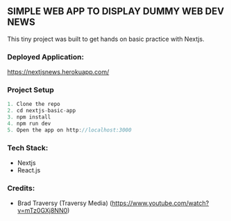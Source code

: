 ## SIMPLE WEB APP TO DISPLAY DUMMY WEB DEV NEWS

This tiny project was built to get hands on basic practice with Nextjs.

### Deployed Application:

https://nextjsnews.herokuapp.com/

### Project Setup

```javascript
1. Clone the repo
2. cd nextjs-basic-app
3. npm install
4. npm run dev
5. Open the app on http://localhost:3000
```

### Tech Stack:

- Nextjs
- React.js

### Credits:

- Brad Traversy (Traversy Media) (https://www.youtube.com/watch?v=mTz0GXj8NN0)
